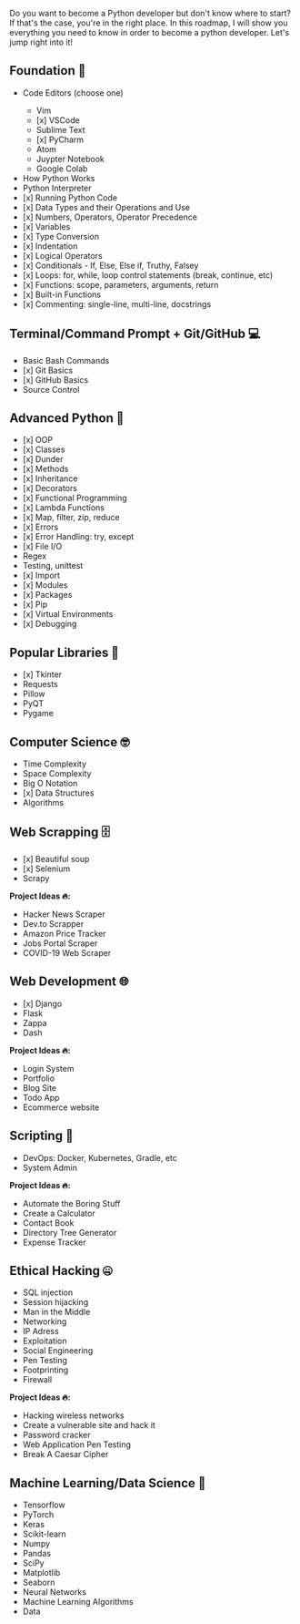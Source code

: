 
<p>Do you want to become a Python developer but don't know where to start? If that's the case, you're in the right place. In this roadmap, I will show you everything you need to know in order to become a python developer. Let's jump right into it!</p>

<h2>
  Foundation 🐍
</h2>

<ul>
    <li>Code Editors (choose one)</li>
    <ul>
        <li>Vim</li>
        <li> [x] VSCode</li>
        <li>Sublime Text</li>
        <li> [x] PyCharm</li>
        <li>Atom</li>
        <li>Juypter Notebook</li>
        <li>Google Colab</li>
</ul>


</li>
<li>How Python Works</li>
<li>Python Interpreter</li>
<li> [x] Running Python Code</li>
<li> [x] Data Types and their Operations and Use</li>
<li> [x] Numbers, Operators, Operator Precedence</li>
<li> [x] Variables</li>
<li> [x] Type Conversion</li>
<li> [x] Indentation</li>
<li> [x] Logical Operators</li>
<li> [x] Conditionals - If, Else, Else if, Truthy, Falsey</li>
<li> [x] Loops: for, while, loop control statements (break, continue, etc)</li>
<li> [x] Functions: scope, parameters, arguments, return</li>
<li> [x] Built-in Functions</li>
<li> [x] Commenting: single-line, multi-line, docstrings</li>
</ul>

<h2>
  Terminal/Command Prompt + Git/GitHub 💻
</h2>
<ul>
<li>Basic Bash Commands</li>
<li>[x] Git Basics</li>
<li>[x] GitHub Basics</li>
<li>Source Control</li>
</ul>

<h2>
  Advanced Python 🐍
</h2>
<ul>
<li> [x] OOP</li>
<li> [x] Classes</li>
<li> [x] Dunder</li>
<li> [x] Methods</li>
<li> [x] Inheritance</li>
<li> [x] Decorators</li>
<li> [x] Functional Programming</li>
<li> [x] Lambda Functions</li>
<li> [x] Map, filter, zip, reduce</li>
<li> [x] Errors</li>
<li> [x] Error Handling: try, except</li>
<li> [x] File I/O</li>
<li>Regex</li>
<li>Testing, unittest</li>
<li> [x] Import</li>
<li> [x] Modules</li>
<li> [x] Packages</li>
<li> [x] Pip</li>
<li> [x] Virtual Environments</li>
<li> [x] Debugging</li>
</ul>

<h2>
  Popular Libraries 📙
</h2>
<ul>
<li>[x] Tkinter</li>
<li>Requests</li>
<li>Pillow</li>
<li>PyQT</li>
<li>Pygame</li>
</ul>

<h2>
  Computer Science 🤓
</h2>
<ul>
<li>Time Complexity</li>
<li>Space Complexity</li>
<li>Big O Notation</li>
<li> [x] Data Structures</li>
<li>Algorithms</li>
</ul>

<h2>
  Web Scrapping 🗄️
</h2>
<ul>
<li> [x] Beautiful soup</li>
<li> [x] Selenium</li>
<li>Scrapy</li>
</ul>

<p><strong>Project Ideas 🔥:</strong></p>
<ul>
<li>Hacker News Scraper</li>
<li>Dev.to Scrapper</li>
<li>Amazon Price Tracker</li>
<li>Jobs Portal Scraper</li>
<li>COVID-19 Web Scraper</li>
</ul>

<h2>
  Web Development 🌐
</h2>
<ul>
<li> [x] Django</li>
<li>Flask</li>
<li>Zappa</li>
<li>Dash</li>
</ul>

<p><strong>Project Ideas 🔥:</strong></p>
<ul>
<li>Login System</li>
<li>Portfolio</li>
<li>Blog Site</li>
<li>Todo App</li>
<li>Ecommerce website</li>
</ul>

<h2>
  Scripting 📜
</h2>
<ul>
<li>DevOps: Docker, Kubernetes, Gradle, etc</li>
<li>System Admin</li>
</ul>

<p><strong>Project Ideas 🔥:</strong></p>
<ul>
<li>Automate the Boring Stuff</li>
<li>Create a Calculator</li>
<li>Contact Book</li>
<li>Directory Tree Generator</li>
<li>Expense Tracker</li>
</ul>

<h2>
  Ethical Hacking 🤐
</h2>
<ul>
<li>SQL injection</li>
<li>Session hijacking</li>
<li>Man in the Middle</li>
<li>Networking</li>
<li>IP Adress</li>
<li>Exploitation</li>
<li>Social Engineering </li>
<li>Pen Testing</li>
<li>Footprinting</li>
<li>Firewall</li>
</ul>

<p><strong>Project Ideas 🔥:</strong></p>
<ul>
<li>Hacking wireless networks</li>
<li>Create a vulnerable site and hack it</li>
<li>Password cracker</li>
<li>Web Application Pen Testing</li>
<li>Break A Caesar Cipher</li>
</ul>

<h2>
  </a>
  Machine Learning/Data Science 🤖
</h2>
<ul>
<li>Tensorflow</li>
<li>PyTorch</li>
<li>Keras</li>
<li>Scikit-learn</li>
<li>Numpy</li>
<li>Pandas</li>
<li>SciPy</li>
<li>Matplotlib</li>
<li>Seaborn</li>
<li>Neural Networks</li>
<li>Machine Learning Algorithms</li>
<li>Data</li>
</ul>
